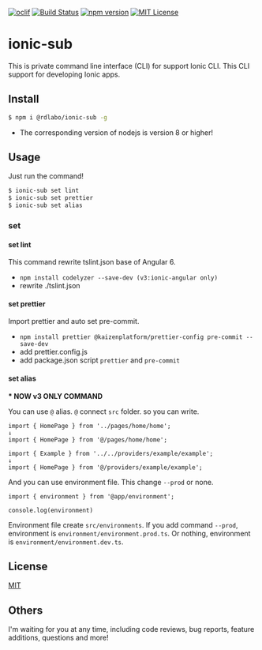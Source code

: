 [![oclif](https://img.shields.io/badge/cli-oclif-brightgreen.svg)](https://oclif.io)
[![Build Status](https://travis-ci.org/rdlabo/ionic-sub.svg?branch=master)](https://travis-ci.org/rdlabo/ionic-sub)
[![npm version](https://badge.fury.io/js/%40rdlabo%2Fionic-sub.svg)](https://badge.fury.io/js/%40rdlabo%2Fionic-sub)
[![MIT License](http://img.shields.io/badge/license-MIT-blue.svg?style=flat)](LICENSE)

# ionic-sub
This is private command line interface (CLI) for support Ionic CLI. 
This CLI support for developing Ionic apps.

## Install
```bash
$ npm i @rdlabo/ionic-sub -g
```

- The corresponding version of nodejs is version 8 or higher!

## Usage

Just run the command!

```bash
$ ionic-sub set lint
$ ionic-sub set prettier
$ ionic-sub set alias
```

### set
#### set lint
This command rewrite tslint.json base of Angular 6.

- `npm install codelyzer --save-dev (v3:ionic-angular only)`
- rewrite ./tslint.json

#### set prettier

Import prettier and auto set pre-commit.

- `npm install prettier @kaizenplatform/prettier-config pre-commit --save-dev`
- add prettier.config.js
- add package.json script `prettier` and `pre-commit`

#### set alias
__* NOW v3 ONLY COMMAND__

You can use `@` alias. `@` connect `src` folder. so you can write.

```
import { HomePage } from '../pages/home/home';
↓
import { HomePage } from '@/pages/home/home';
```

```
import { Example } from '../../providers/example/example';
↓
import { HomePage } from '@/providers/example/example';
```

And you can use environment file. This change `--prod` or none.

```
import { environment } from '@app/environment';

console.log(environment)
```

Environment file create `src/environments`. If you add command `--prod`, environment is `environment/environment.prod.ts`. 
Or nothing, environment is `environment/environment.dev.ts`.



## License
[MIT](https://github.com/k-kuwahara/ja-greetings/blob/master/LICENSE)


## Others
I'm waiting for you at any time, including code reviews, bug reports, feature additions, questions and more!
